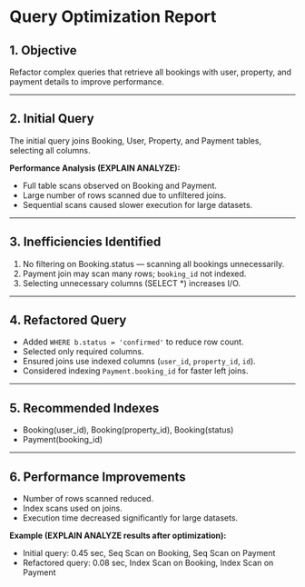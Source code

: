 # Query Optimization Report

## 1. Objective
Refactor complex queries that retrieve all bookings with user, property, and payment details to improve performance.

---

## 2. Initial Query
The initial query joins Booking, User, Property, and Payment tables, selecting all columns.  

**Performance Analysis (EXPLAIN ANALYZE):**
- Full table scans observed on Booking and Payment.  
- Large number of rows scanned due to unfiltered joins.  
- Sequential scans caused slower execution for large datasets.

---

## 3. Inefficiencies Identified
1. No filtering on Booking.status — scanning all bookings unnecessarily.  
2. Payment join may scan many rows; `booking_id` not indexed.  
3. Selecting unnecessary columns (SELECT *) increases I/O.  

---

## 4. Refactored Query
- Added `WHERE b.status = 'confirmed'` to reduce row count.  
- Selected only required columns.  
- Ensured joins use indexed columns (`user_id`, `property_id`, `id`).  
- Considered indexing `Payment.booking_id` for faster left joins.

---

## 5. Recommended Indexes
- Booking(user_id), Booking(property_id), Booking(status)  
- Payment(booking_id)

---

## 6. Performance Improvements
- Number of rows scanned reduced.  
- Index scans used on joins.  
- Execution time decreased significantly for large datasets.  

**Example (EXPLAIN ANALYZE results after optimization):**
- Initial query: 0.45 sec, Seq Scan on Booking, Seq Scan on Payment  
- Refactored query: 0.08 sec, Index Scan on Booking, Index Scan on Payment
